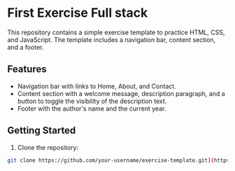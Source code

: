 # First Exercise Full stack 

This repository contains a simple exercise template to practice HTML, CSS, and JavaScript. The template includes a navigation bar, content section, and a footer.

## Features

- Navigation bar with links to Home, About, and Contact.
- Content section with a welcome message, description paragraph, and a button to toggle the visibility of the description text.
- Footer with the author's name and the current year.

## Getting Started

1. Clone the repository:

```bash
git clone https://github.com/your-username/exercise-template.git](https://github.com/ugyenchheda/FirstExercise-main.git)https://github.com/ugyenchheda/FirstExercise-main.git
